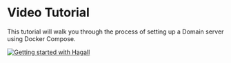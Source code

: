 # Video Tutorial

This tutorial will walk you through the process of setting up a Domain server using Docker Compose.

[![Getting started with Hagall](https://img.youtube.com/vi/z8ptAUgsaQo/0.jpg)](https://www.youtube.com/watch?v=z8ptAUgsaQo)
